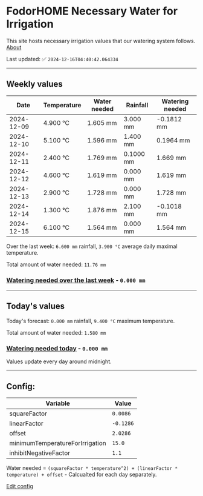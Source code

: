 # FodorHOME Necessary Water for Irrigation

This site hosts necessary irrigation values that our watering system follows. [About](https://github.com/redyau/irrigation)

Last updated: ✅ `2024-12-16T04:40:42.064334`

---

## Weekly values

| Date | Temperature | Water needed | Rainfall | Watering needed |
|-----|-----|-----|-----|-----|
| 2024-12-09 | 4.900 °C | 1.605 mm | 3.000 mm | -0.1812 mm |
| 2024-12-10 | 5.100 °C | 1.596 mm | 1.400 mm | 0.1964 mm |
| 2024-12-11 | 2.400 °C | 1.769 mm | 0.1000 mm | 1.669 mm |
| 2024-12-12 | 4.600 °C | 1.619 mm | 0.000 mm | 1.619 mm |
| 2024-12-13 | 2.900 °C | 1.728 mm | 0.000 mm | 1.728 mm |
| 2024-12-14 | 1.300 °C | 1.876 mm | 2.100 mm | -0.1018 mm |
| 2024-12-15 | 6.100 °C | 1.564 mm | 0.000 mm | 1.564 mm |


Over the last week: `6.600 mm` rainfall, `3.900 °C` average daily maximal temperature.

Total amount of water needed: `11.76 mm`

### [Watering needed over the last week](lastweek.txt) - `0.000 mm`

---

## Today's values

Today's forecast: `0.000 mm` rainfall, `9.400 °C` maximum temperature.

Total amount of water needed: `1.580 mm`

### [Watering needed today](today.txt) - `0.000 mm`

Values update every day around midnight.

---

## Config:

| Variable | Value |
|-----|-----|
| squareFactor | `0.0086` |
| linearFactor | `-0.1286` |
| offset | `2.0286` |
| minimumTemperatureForIrrigation | `15.0` |
| inhibitNegativeFactor | `1.1` |

Water needed = `(squareFactor * temperature^2) + (linearFactor * temperature) + offset` - Calcualted for each day separately.

[Edit config](https://github.com/RedyAu/irrigation/edit/main/config.json)
